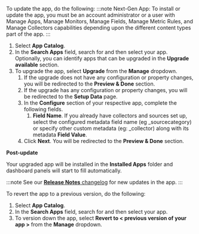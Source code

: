 To update the app, do the following:
:::note
Next-Gen App: To install or update the app, you must be an account administrator or a user with Manage Apps, Manage Monitors, Manage Fields, Manage Metric Rules, and Manage Collectors capabilities depending upon the different content types part of the app.
:::
1. Select **App Catalog**.
1. In the **Search Apps** field, search for and then select your app. <br/>Optionally, you can identify apps that can be upgraded in the **Upgrade available** section.
1. To upgrade the app, select **Upgrade** from the **Manage** dropdown.
    1. If the upgrade does not have any configuration or property changes, you will be redirected to the **Preview & Done** section.
    1. If the upgrade has any configuration or property changes, you will be redirected to the **Setup Data** page.
    1. In the **Configure** section of your respective app, complete the following fields.
        1. **Field Name**. If you already have collectors and sources set up, select the configured metadata field name (eg _sourcecategory) or specify other custom metadata (eg: _collector) along with its metadata **Field Value**.
    1. Click **Next**. You will be redirected to the **Preview & Done** section.

**Post-update**

Your upgraded app will be installed in the **Installed Apps** folder and dashboard panels will start to fill automatically.

:::note
See our [**Release Notes** changelog](/release-notes-service) for new updates in the app.
:::

To revert the app to a previous version, do the following:

1. Select **App Catalog**.
1. In the **Search Apps** field, search for and then select your app.
1. To version down the app, select **Revert to < previous version of your app >** from the **Manage** dropdown.
